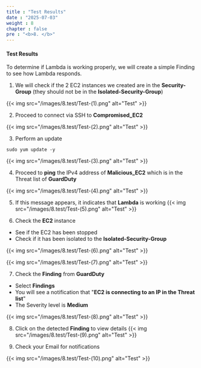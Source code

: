 ```yaml
---
title : "Test Results"
date : "2025-07-03"
weight : 8
chapter : false
pre : "<b>8. </b>"
---
```

#### Test Results

To determine if Lambda is working properly, we will create a simple Finding to see how Lambda responds.

1. We will check if the 2 EC2 instances we created are in the **Security-Group** (they should not be in the **Isolated-Security-Group**)

{{< img src="/images/8.test/Test-(1).png" alt="Test" >}}

2. Proceed to connect via SSH to **Compromised_EC2**

{{< img src="/images/8.test/Test-(2).png" alt="Test" >}}

3. Perform an update
```
sudo yum update -y
```
{{< img src="/images/8.test/Test-(3).png" alt="Test" >}}

4. Proceed to **ping** the IPv4 address of **Malicious_EC2** which is in the Threat list of **GuardDuty**

{{< img src="/images/8.test/Test-(4).png" alt="Test" >}}

5. If this message appears, it indicates that **Lambda** is working
{{< img src="/images/8.test/Test-(5).png" alt="Test" >}}

6. Check the **EC2** instance
- See if the EC2 has been stopped
- Check if it has been isolated to the **Isolated-Security-Group**

{{< img src="/images/8.test/Test-(6).png" alt="Test" >}}

{{< img src="/images/8.test/Test-(7).png" alt="Test" >}}

7. Check the **Finding** from **GuardDuty**
- Select **Findings**
- You will see a notification that "**EC2 is connecting to an IP in the Threat list**"
- The Severity level is **Medium**

{{< img src="/images/8.test/Test-(8).png" alt="Test" >}}

8. Click on the detected **Finding** to view details
{{< img src="/images/8.test/Test-(9).png" alt="Test" >}}

9. Check your Email for notifications

{{< img src="/images/8.test/Test-(10).png" alt="Test" >}}